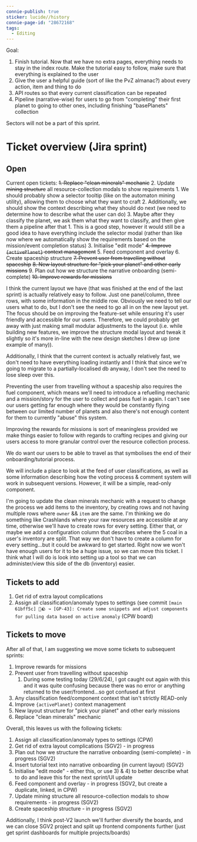 ```yaml
---
connie-publish: true
sticker: lucide//history
connie-page-id: "28672168"
tags:
  - Editing
---
```


Goal:
1. Finish tutorial. Now that we have no extra pages, everything needs to stay in the index route. Make the tutorial easy to follow, make sure that everything is explained to the user
2. Give the user a helpful guide (sort of like the PvZ almanac?) about every action, item and thing to do
3. API routes so that every current classification can be repeated
4. Pipeline (narrative-wise) for users to go from "completing" their first planet to going to other ones, including finishing "basePlanets" collection

Sectors will not be a part of this sprint.

# Ticket overview (Jira sprint)
## Open
Current open tickets:
~~1. Replace "clean minerals" mechanic~~
2. Update ~~mining structure~~ all resource-collection modals to show requirements
	1. We should probably show a selector tooltip (like on the automaton mining utility), allowing them to choose what they want to craft
	2. Additionally, we should show the context describing what they should do next (we need to determine how to describe what the user can do)
	3. Maybe after they classify the planet, we ask them what they want to classify, and then give them a pipeline after that
		1. This is a good step, however it would still be a good idea to have everything include the selector modal (rather than like now where we automatically show the requirements based on the mission/event completion status)
3. Initialise "edit mode"
~~4. Improve `{activePlanet}` context management~~
5. Feed component and overlay
6. Create spaceship structure
~~7. Prevent user from travelling without spaceship~~
~~8. New layout structure for "pick your planet" and other early missions~~
9. Plan out how we structure the narrative onboarding (semi-complete)
~~10. Improve rewards for missions~~

I think the current layout we have (that was finished at the end of the last sprint) is actually relatively easy to follow. Just one panel/column, three rows, with some information in the middle row. Obviously we need to tell our users what to do, but I don't see the need to go all in on the new layout yet. The focus should be on improving the feature-set while ensuring it's user friendly and accessible for our users. Therefore, we could probably get away with just making small modular adjustments to the layout (i.e. while building new features, we improve the structure modal layout and tweak it slightly so it's more in-line with the new design sketches I drew up (one example of many)). 

Additionally, I think that the current context is actually relatively fast, we don't need to have everything loading instantly and I think that since we're going to migrate to a partially-localised db anyway, I don't see the need to lose sleep over this.

Preventing the user from travelling without a spaceship also requires the fuel component, which means we'll need to introduce a refuelling mechanic and a mission/story for the user to collect and pass fuel in again. I can't see our users getting far enough where they would be constantly flying between our limited number of planets and also there's not enough content for them to currently "abuse" this system.

Improving the rewards for missions is sort of meaningless provided we make things easier to follow with regards to crafting recipes and giving our users access to more granular control over the resource collection process. 

We do want our users to be able to travel as that symbolises the end of their onboarding/tutorial process.

We will include a place to look at the feed of user classifications, as well as some information describing how the voting process & comment system will work in subsequent versions. However, it will be a simple, read-only component.

I'm going to update the clean minerals mechanic with a request to change the process we add items to the inventory, by creating rows and not having multiple rows where `owner` && `item` are the same. I'm thinking we do something like Crashlands where your raw resources are accessible at any time, otherwise we'll have to create rows for every setting. Either that, or maybe we add a configuration column that describes where the 5 coal in a user's inventory are split. That way we don't have to create a column for every setting...but it could be awkward to get started. Right now we won't have enough users for it to be a huge issue, so we can move this ticket. I think what I will do is look into setting up a tool so that we can administer/view this side of the db (inventory) easier. 

## Tickets to add
1. Get rid of extra layout complications
2. Assign all classification/anomaly types to settings (see commit `[main 61bff5c] 🍡🪨 ↝ [GP-43]: Create some snippets and adjust components for pulling data based on active anomaly` (CPW board)


## Tickets to move
After all of that, I am suggesting we move some tickets to subsequent sprints:
1. Improve rewards for missions
2. Prevent user from travelling without spaceship
	1. During some testing today (29/6/24), I got caught out again with this and it was quite confusing because there was no error or anything returned to the user/frontend...so got confused at first
3. Any classification feed/component context that isn't strictly READ-only
4. Improve `{activePlanet}` context management
5. New layout structure for "pick your planet" and other early missions
6. Replace "clean minerals" mechanic

Overall, this leaves us with the following tickets:
1. Assign all classification/anomaly types to settings (CPW)
2. Get rid of extra layout complications (SGV2) - in progress
3. Plan out how we structure the narrative onboarding (semi-complete) - in progress (SGV2)
4. Insert tutorial text into narrative onboarding (in current layout) (SGV2)
5. Initialise "edit mode" - either this, or use 3) & 4) to better describe what to do and leave this for the next sprint/UI update
6. Feed component and overlay - in progress (SGV2, but create a duplicate, linked, in CPW)
7. Update mining structure all resource-collection modals to show requirements - in progress (SGV2)
8. Create spaceship structure - in progress (SGV2)


Additionally, I think post-V2 launch we'll further diversify the boards, and we can close SGV2 project and split up frontend components further (just get sprint dashboards for multiple projects/boards)